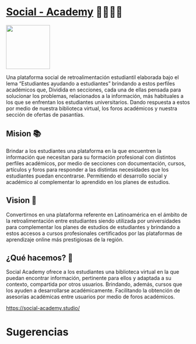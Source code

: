# [Social - Academy](https://social-academy.studio/) 👨‍🎓👩‍🎓

<code><img height="120" src="https://avatars.githubusercontent.com/u/71903284?s=400&u=161a2fb4331108f6cd36c8a78476e80bb64f1870&v=4"/></code>

Una plataforma social de retroalimentación estudiantil elaborada bajo el lema “Estudiantes ayudando a estudiantes” brindando a estos perfiles académicos que, Dividida en secciones, cada una de ellas pensada para solucionar los problemas, relacionados a la información, más habituales a los que se enfrentan los estudiantes universitarios. Dando respuesta a estos por medio de nuestra biblioteca virtual, los foros académicos y nuestra sección de ofertas de pasantías.

## Mision 📚
Brindar a los estudiantes una plataforma en la que encuentren la información que necesitan para su formación profesional con distintos perfiles académicos, por medio de secciones con documentación, cursos, artículos y foros para responder a las distintas necesidades que los estudiantes puedan encontrarse. Permitiendo el desarrollo social y académico al complementar lo aprendido en los planes de estudios.

## Vision 📖
Convertirnos en una plataforma referente en Latinoamérica en el ámbito de la retroalimentación entre estudiantes siendo utilizada por universidades para complementar los planes de estudios de estudiantes y brindando a estos accesos a cursos profesionales certificados por las plataformas de aprendizaje online más prestigiosas de la región.
 
 ## ¿Qué hacemos? 📜
Social Academy ofrece a los estudiantes una biblioteca virtual en la que puedan encontrar información, pertinente para ellos y adaptada a su contexto, compartida por otros usuarios. Brindando, además, cursos que los ayuden a desarrollarse académicamente. Facilitando la obtención de asesorías académicas entre usuarios por medio de foros académicos.

https://social-academy.studio/

# Sugerencias